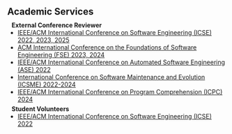 <h1 id="services"></h1>

<h2 style="margin: 60px 0px 10px;">Academic Services</h2>

<!-- <h4 style="margin:0 10px 0;">Organization Committee</h4>

<ul style="margin:0 0 5px;">
  <li>Website Chair, <a href="https://bmvc2024.org/people/organisers/"><autocolor>The British Machine Vision Conference (BMVC)</autocolor></a> <a href="https://bmvc2022.org/people/organisers/"><autocolor>2022</autocolor></a>-<a href="https://bmvc2024.org/people/organisers/"><autocolor>2024</autocolor></a></li>
  <li>Website Master, <a href="https://www.acmmmasia.org/2020/committee.html"><autocolor>ACM International Conference on Multimedia in Asia (MM Asia) 2020</autocolor></a></li>
</ul>

<h4 style="margin:0 10px 0;">Area Chairs</h4>

<ul style="margin:0 0 5px;">
  <li><a href="https://eccv2024.ecva.net/"><autocolor>European Conference on Computer Vision (ECCV) 2024</autocolor></a></li>
  <li><a href="http://cvpr.thecvf.com/"><autocolor>IEEE/CVF Conference on Computer Vision and Pattern Recognition (CVPR) 2024</autocolor></a></li>
  <li><a href="https://neurips.cc/Conferences/2024"><autocolor>Annual Conference on Neural Information Processing Systems (NeurIPS) 2024</autocolor></a></li>
  <li><a href="https://iclr.cc/Conferences/2024"><autocolor>International Conference on Learning Representations (ICLR) 2024</autocolor></a></li>
  <li><a href="https://aistats.org/aistats2024/"><autocolor>International Conference on Artificial Intelligence and Statistics (AISTATS) 2023-2024</autocolor></a></li>
  <li><a href="https://www.auai.org/uai2024/"><autocolor>The Conference on Uncertainty in Artificial Intelligence (UAI) 2023-2024</autocolor></a></li>
  <li><a href="https://2024.acmmm.org/"><autocolor>ACM International Conference on Multimedia (MM) 2024</autocolor></a></li>  
  <li><a href="https://bmvc2024.org/"><autocolor>The British Machine Vision Conference (BMVC) 2023-2024</autocolor></a></li>
</ul>

<h4 style="margin:0 10px 0;">Senior Program Committee</h4>

<ul style="margin:0 0 5px;">
  <li><a href="https://ijcai-21.org/"><autocolor>International Joint Conference on Artificial Intelligence (IJCAI) 2021</autocolor></a></li>
</ul> -->

<h4 style="margin:0 10px 0;">External Conference Reviewer</h4>

<ul style="margin:0 0 5px;">
  <li><a href="http://cvpr2023.thecvf.com/"><autocolor>IEEE/ACM International Conference on Software Engineering (ICSE) 2022, 2023, 2025</autocolor></a></li>
  <li><a href="http://iccv2023.thecvf.com/"><autocolor>ACM International Conference on the Foundations of Software Engineering (FSE) 2023, 2024</autocolor></a></li>
  <li><a href="https://eccv2022.ecva.net/"><autocolor>IEEE/ACM International Conference on Automated Software Engineering (ASE) 2022</autocolor></a></li>
  <li><a href="https://neurips.cc/Conferences/2023"><autocolor>International Conference on Software Maintenance and Evolution (ICSME) 2022-2024</autocolor></a></li>
  <li><a href="https://icml.cc/Conferences/2022"><autocolor>IEEE/ACM International Conference on Program Comprehension (ICPC) 2024</autocolor></a></li>
  <!--
  <li><a href="https://mmasia2021.uqcloud.net/"><autocolor>ACM MM Asia 2020-2021</autocolor></a></li>
  <li><a href="http://www.acml-conf.org/2021/"><autocolor>ACML 2021</autocolor></a></li>  
  -->
</ul>

<h4 style="margin:0 10px 0;">Student Volunteers</h4>

<ul style="margin:0 0 20px;">
  <li><a href="https://www.computer.org/csdl/journal/tp"><autocolor>IEEE/ACM International Conference on Software Engineering (ICSE) 2022</autocolor></a></li>
</ul>
